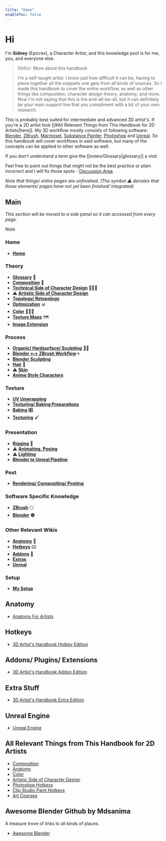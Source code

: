 ```yaml
---
title: "Home"
enableToc: false
---
```


# Hi
I'm **Sidney** (Epicrex), a Character Artist, and this knowledge pool is for me, you, and everyone else.


> [!info]- More about this handbook
>
> I'm a self-taught artist. I know just how difficult it can be, having to piece together all the snippets one gets from all kinds of sources. So I made this handbook to cover the entire workflow, as well as other things like composition, character design theory, anatomy, and more. Now I'm not saying that this is the end-all-be-all, but it can definitely be your main support line that you compliment with a bit of your own research.



This is probably best suited for intermediate and advanced 3D artist's. If you're a 2D artist look [[#All Relevant Things from This Handbook for 2D Artists|here]]. My 3D workflow mostly consists of following software: [Blender](https://www.blender.org/features/), [ZBrush](https://pixologic.com/), [Marmoset](https://marmoset.co/toolbag/), [Substance Painter](https://www.adobe.com/products/substance3d-painter.html), [Photoshop](https://www.adobe.com/products/photoshop.html) and [Unreal](https://www.unrealengine.com/en-US/features). So this handbook will cover workflows in said software, but many of the concepts can be applied to other software as well.

If you don't understand a term give the [[notes/Glossary|glossary]] a visit.

Feel free to point out things that might not be the best practice or plain incorrect and I will fix those spots - [Discussion Area](https://github.com/Epicrex/3DArtistsHandbook/discussions/1).

_Note that things/ entire pages are unfinished. (The symbol ⚠ denotes that those elements/ pages have not yet been finished/ integrated)_

## Main
_This section will be moved to a side panel so it can accessed from every page._

> [!note]
> 
> ### Home
> - [**Home**](https://github.com/Epicrex/3DArtistsHandbook/wiki#main)
>   
>  ### Theory
>  - [**Glossary**](Technical-Terms) 📄
>  - [**Composition**](Composition) 🌆
>  - [**Technical Side of Character Design**](Technical-Side-of-Character-Design) 👩🏽‍💻
>  - ⚠ [**Artistic Side of Character Design**](Artistic-Side-of-Character-Design)
>  - [**Topology/ Retopology**](Topology)
>  - [**Optimization**](Optimization) 📊
>  - [**Color**](Color) 🎨🏳️‍🌈
>  - [**Texture Maps**](Texture-Maps) 🗺️
>  - [**Image Extension**](Image-Extensions) 
> 
> ### Process
> - [**Organic/ Hardsurface/ Sculpting**](Hardsurface-Organic-Sculpting) 🧊🗿
> - [**Blender <--> ZBrush Workflow**](ZBrush-To-Blender-Workflow) 🌀
> - [**Blender Sculpting**](Sculpting)
> - [**Hair**](Hair) 💇
> - ⚠ [**Skin**](Skin)
> - [**Anime Style Characters**](Anime-Style-Characters)
> 
> ### Texture
> - [**UV Unwrapping**](UV-Unwrapping)
> - [**Texturing/ Baking Preparations**](Texturing-and-Baking-Preparations)
> - [**Baking**](Baking) 🎛️
> - [**Texturing**](Texturing) 🖌️
> 
> ### Presentation
> - [**Rigging**](Rigging) 🦴
> - ⚠ [**Animating, Posing**](Animating,-Posing)
> - ⚠ [**Lighting**](Lighting)
> - [**Blender to Unreal Pipeline**](Blender-to-Unreal-Pipeline)
> 
> ### Post
> - [**Rendering/ Compositing/ Posting**](Rendering,-Compositing,-Uploading)
> 
> ### Software Specific Knowledge
> - [**ZBrush**](ZBrush) ⚪
> - [**Blender**](Blender) 🟠
> 
> ### Other Relevant Wikis
> - [**Anatomy**](https://github.com/Epicrex/AnatomyForArtists/wiki) 💪
> - [**Hotkeys**](https://github.com/Epicrex/3DArtistsHandbookHotkeyEdition/wiki) ⌨️
> - [**Addons**](https://github.com/Epicrex/3DArtistsHandbookAddonEdition/wiki) 🔮
> - [**Extras**](https://github.com/Epicrex/3DArtistsHandbookExtraEdition/wiki)
> - [**Unreal**](https://github.com/Epicrex/UnrealEngine/wiki)
> 
> ### Setup
> - [**My Setup**](My-Setup)

## Anatomy
- [Anatomy For Artists](https://github.com/Epicrex/AnatomyForArtists/wiki)

## Hotkeys
- [3D Artist's Handbook Hotkey Edition](https://github.com/Epicrex/3DArtistsHandbookHotkeyEdition/wiki)

## Addons/ Plugins/ Extensions
- [3D Artist's Handbook Addon Edition](https://github.com/Epicrex/3DArtistsHandbookAddonEdition/wiki)

## Extra Stuff
- [3D Artist's Handbook Extra Edition](https://github.com/Epicrex/3DArtistsHandbookExtraEdition/wiki)

## Unreal Engine
- [Unreal Engine](https://github.com/Epicrex/UnrealEngine/wiki)

## All Relevant Things from This Handbook for 2D Artists
- [Composition](https://github.com/Epicrex/3DArtistsHandbook/wiki/Composition)
- [Anatomy](https://github.com/Epicrex/AnatomyForArtists/wiki)
- [Color](https://github.com/Epicrex/3DArtistsHandbook/wiki/Color)
- [Artistic Side of Character Design](https://github.com/Epicrex/3DArtistsHandbook/wiki/Artistic-Side-of-Character-Design)
- [Photoshop Hotkeys](https://github.com/Epicrex/3DArtistsHandbookHotkeyEdition/wiki/Photoshop-Hotkeys)
- [Clip Studio Paint Hotkeys](https://github.com/Epicrex/3DArtistsHandbookHotkeyEdition/wiki/Clip-Studio-Paint-Hotekys)
- [Art Courses](https://github.com/Epicrex/3DArtistsHandbookExtraEdition/wiki/Art-Courses)

## Awesome Blender Github by Mdsanima
A treasure trove of links to all kinds of places.
- [Awesome Blender](https://github.com/agmmnn/awesome-blender)

